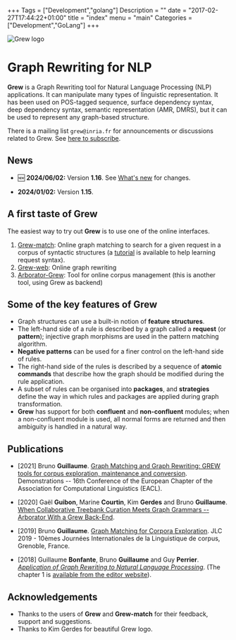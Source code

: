 +++
Tags = ["Development","golang"]
Description = ""
date = "2017-02-27T17:44:22+01:00"
title = "index"
menu = "main"
Categories = ["Development","GoLang"]
+++

<div style='width: 200pt;'>
<img src="logo/grew.svg" alt="Grew logo">
</div>

# Graph Rewriting for NLP

**Grew** is a Graph Rewriting tool for Natural Language Processing (NLP) applications. It can manipulate many types of linguistic representation. It has been used on POS-tagged sequence, surface dependency syntax, deep dependency syntax, semantic representation (AMR, DMRS), but it can be used to represent any graph-based structure.

There is a mailing list `grew@inria.fr` for announcements or discussions related to Grew.
See [here to subscribe](https://sympa.inria.fr/sympa/info/grew).

## News

 * 🆕 **2024/06/02:** Version **1.16**. See [What's new](/whats_new/) for changes.

 * **2024/01/02:** Version **1.15**.

## A first taste of Grew
The easiest way to try out **Grew** is to use one of the online interfaces.

  1. [Grew-match](https://match.grew.fr): Online graph matching to search for a given request in a corpus of syntactic structures (a [tutorial](https://universal.grew.fr/?tutorial=yes) is available to help learning request syntax).
  2. [Grew-web](https://web.grew.fr): Online graph rewriting
  2. [Arborator-Grew](https://arborator.github.io/): Tool for online corpus management (this is another tool, using Grew as backend)

## Some of the key features of Grew

  * Graph structures can use a built-in notion of **feature structures**.
  * The left-hand side of a rule is described by a graph called a **request** (or **pattern**); injective graph morphisms are used in the pattern matching algorithm.
  * **Negative patterns** can be used for a finer control on the left-hand side of rules.
  * The right-hand side of the rules is described by a sequence of **atomic commands** that describe how the graph should be modified during the rule application.
  * A subset of rules can be organised into **packages**, and **strategies** define the way in which rules and packages are applied during graph transformation.
  * **Grew** has support for both **confluent** and **non-confluent** modules; when a non-confluent module is used, all normal forms are returned and then ambiguity is handled in a natural way.

## Publications

 * [2021] Bruno **Guillaume**. [Graph Matching and Graph Rewriting: GREW tools for corpus exploration, maintenance and conversion](https://hal.inria.fr/hal-03177701). Demonstrations -- 16th Conference of the European Chapter of the Association for Computational Linguistics (EACL).

 * [2020] Gaël **Guibon**, Marine **Courtin**, Kim **Gerdes** and Bruno **Guillaume**. [When Collaborative Treebank Curation Meets Graph Grammars -- Arborator With a Grew Back-End](http://www.lrec-conf.org/proceedings/lrec2020/pdf/2020.lrec-1.651.pdf).

 * [2019] Bruno **Guillaume**. [Graph Matching for Corpora Exploration](https://hal.inria.fr/hal-02267475). JLC 2019 - 10èmes Journées Internationales de la Linguistique de corpus, Grenoble, France.

 * [2018] Guillaume **Bonfante**, Bruno **Guillaume** and Guy **Perrier**. [*Application of Graph Rewriting to Natural Language Processing*](https://www.wiley.com/en-fr/Application+of+Graph+Rewriting+to+Natural+Language+Processing-p-9781119522348).
(The chapter 1 is [available from the editor website](https://media.wiley.com/product_data/excerpt/66/17863009/1786300966-587.pdf)).

## Acknowledgements

 * Thanks to the users of **Grew** and **Grew-match** for their feedback, support and suggestions.
 * Thanks to Kim Gerdes for beautiful Grew logo.